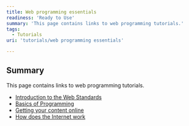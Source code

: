 ```yaml
---
title: Web programming essentials
readiness: 'Ready to Use'
summary: 'This page contains links to web programming tutorials.'
tags:
  - Tutorials
uri: 'tutorials/web programming essentials'

---
```

## Summary

This page contains links to web programming tutorials.

-   [Introduction to the Web Standards](/tutorials/Introduction_to_the_Web_Standards_Curriculum)
-   [Basics of Programming](/concepts/programming/programming_basics)
-   [Getting your content online](/tutorials/getting_your_content_online)
-   [How does the Internet work](/tutorials/How_does_the_Internet_work)

